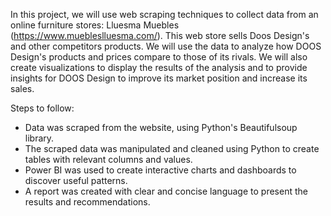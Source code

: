 In this project, we will use web scraping techniques to collect data from an online furniture stores: Lluesma Muebles (https://www.muebleslluesma.com/). This web store sells Doos Design's and other competitors products. We will use the data to analyze how DOOS Design's products and prices compare to those of its rivals. We will also create visualizations to display the results of the analysis and to provide insights for DOOS Design to improve its market position and increase its sales.

Steps to follow:

- Data was scraped from the website, using Python's Beautifulsoup library.
- The scraped data was manipulated and cleaned using Python to create tables with relevant columns and values.
- Power BI was used to create interactive charts and dashboards to discover useful patterns.
- A report was created with clear and concise language to present the results and recommendations.
